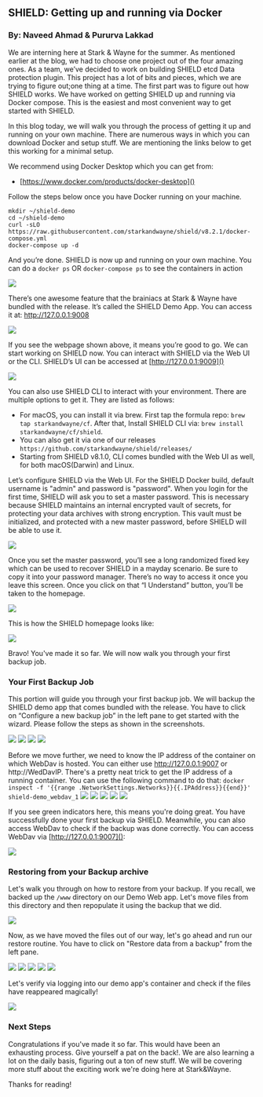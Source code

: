 ## SHIELD: Getting up and running via Docker<br/>
### By: Naveed Ahmad & Pururva Lakkad<br/>

We are interning here at Stark & Wayne for the summer. As mentioned earlier at the blog, we had to choose one project out of the four amazing ones. As a team, we’ve decided to work on building SHIELD etcd Data protection plugin. This project has a lot of bits and pieces, which we are trying to figure out;one thing at a time. The first part was to figure out how SHIELD works. We have worked on getting SHIELD up and running via Docker compose. This is the easiest and most convenient way to get started with SHIELD. 

In this blog today, we will walk you through the process of getting it up and running on your own machine. There are numerous ways in which you can download Docker and setup stuff. We are mentioning the links below to get this working for a minimal setup. 

We recommend using Docker Desktop which you can get from:

* [https://www.docker.com/products/docker-desktop]() 

Follow the steps below once you have Docker running on your machine.

```
mkdir ~/shield-demo
cd ~/shield-demo
curl -sLO https://raw.githubusercontent.com/starkandwayne/shield/v8.2.1/docker-compose.yml
docker-compose up -d
```
And you’re done. SHIELD is now up and running on your own machine. You can do a `docker ps` OR `docker-compose ps` to see the containers in action

![](docker-ps.png)

There’s one awesome feature that the brainiacs at Stark & Wayne have bundled with the release. It’s called the SHIELD Demo App. You can access it at: [http://127.0.0.1:9008 
]()

![](demo-app-screenshot.png)

If you see the webpage shown above, it means you’re good to go. We can start working on SHIELD now. You can interact with SHIELD via the Web UI or the CLI. SHIELD’s UI can be accessed at [http://127.0.0.1:9009]()

![](shield-ui.png)

You can also use SHIELD CLI to interact with your environment. There are multiple options to get it. They are listed as follows:

* For macOS, you can install it via brew. First tap the formula repo: `brew tap starkandwayne/cf`. After that, Install SHIELD CLI via: `brew install starkandwayne/cf/shield`.
* You can also get it via one of our releases `https://github.com/starkandwayne/shield/releases/`
* Starting from SHIELD v8.1.0, CLI comes bundled with the Web UI as well, for both macOS(Darwin) and Linux.

Let’s configure SHIELD via the Web UI. For the SHIELD Docker build, default username is "admin" and password is "password". When you login for the first time, SHIELD will ask you to set a master password. This is necessary because SHIELD maintains an internal encrypted vault of secrets, for protecting your data archives with strong encryption. This vault must be initialized, and protected with a new master password, before SHIELD will be able to use it.

![](shield-set-master-pass.png)

Once you set the master password, you’ll see a long randomized fixed key which can be used to recover SHIELD in a mayday scenario. Be sure to copy it into your password manager. There’s no way to access it once you leave this screen. Once you click on that “I Understand” button, you’ll be taken to the homepage. 

![](fixed-key-gen.png)

This is how the SHIELD homepage looks like:

![](shield-homepage.png)

Bravo! You've made it so far. We will now walk you through your first backup job.

### Your First Backup Job

This portion will guide you through your first backup job. We will backup the SHIELD demo app that comes bundled with the release. You have to click on “Configure a new backup job” in the left pane to get started with the wizard. Please follow the steps as shown in the screenshots.

![](backup-1.png)
![](backup-2.png)
![](backup-3.png)
![](backup-4.png)

Before we move further, we need to know the IP address of the container on which WebDav is hosted. You can either use http://127.0.0.1:9007 or http://WedDavIP. There's a pretty neat trick to get the IP address of a running container. You can use the following command to do that:
`docker inspect -f '{{range .NetworkSettings.Networks}}{{.IPAddress}}{{end}}' shield-demo_webdav_1`
![](backup-5.png)
![](backup-6.png)
![](backup-7.png)
![](backup-8.png)
![](backup-9.png)

If you see green indicators here, this means you're doing great. You have successfully done your first backup via SHIELD. Meanwhile, you can also access WebDav to check if the backup was done correctly. You can access WebDav via [http://127.0.0.1:9007]():

![](backup-10.png)


### Restoring from your Backup archive

Let's walk you through on how to restore from your backup. If you recall, we backed up the `/www` directory on our Demo Web app. Let's move files from this directory and then repopulate it using the backup that we did. 


![](restore-1.png)

Now, as we have moved the files out of our way, let's go ahead and run our restore routine. You have to click on "Restore data from a backup" from the left pane.

![](restore-2.png)
![](restore-3.png)
![](restore-4.png)
![](restore-5.png)
![](restore-6.png)

Let's verify via logging into our demo app's container and check if the files have reappeared magically!

![](post-restore.png)

### Next Steps

Congratulations if you've made it so far. This would have been an exhausting process. Give yourself a pat on the back!. We are also learning a lot on the daily basis, figuring out a ton of new stuff. We will be covering more stuff about the exciting work we're doing here at Stark&Wayne. 

Thanks for reading!














